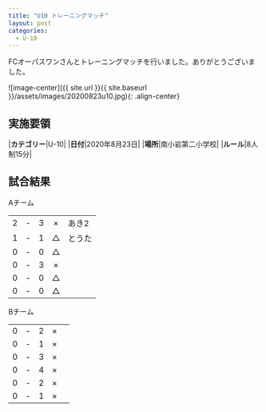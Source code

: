```yaml
---
title: "U10 トレーニングマッチ"
layout: post
categories:
  - U-10
---
```


FCオーパスワンさんとトレーニングマッチを行いました。ありがとうございました。

![image-center]({{ site.url }}{{ site.baseurl }}/assets/images/20200823u10.jpg){: .align-center}


## 実施要領

|**カテゴリー**|U-10|
|**日付**|2020年8月23日|
|**場所**|南小岩第二小学校|
|**ルール**|8人制15分|


## 試合結果

Aチーム

|    |   |    |         |    |
|:--:|:-:|:--:|:--:|:--------|
|    2| - |   3|×|あき2|
|    1| - |   1|△|とうた|
|    0| - |   0|△||
|    0| - |   3|×||
|    0| - |   0|△||
|    0| - |   0|△||

Bチーム

|    |   |    |         |    |
|:--:|:-:|:--:|:--:|:--------|
|    0| - |   2|×||
|    0| - |   1|×||
|    0| - |   3|×||
|    0| - |   4|×||
|    0| - |   2|×||
|    0| - |   1|×||


